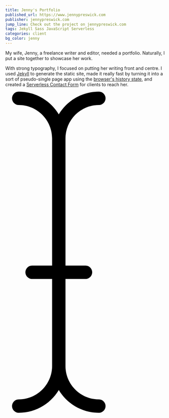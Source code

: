 ```yaml
---
title: Jenny's Portfolio
published_url: https://www.jennypreswick.com
publisher: jennypreswick.com
jump_line: Check out the project on jennypreswick.com
tags: Jekyll Sass JavaScript Serverless
categories: client
bg_color: jenny
---
```


My wife, Jenny, a freelance writer and editor, needed a portfolio. Naturally, I put a site together to showcase her work.

With strong typography, I focused on putting her writing front and centre. I used <a href="https://jekyllrb.com/" target="_blank">Jekyll</a> to generate the static site, made it really fast by turning it into a sort of pseudo-single page app using the <a href="https://developer.mozilla.org/en-US/docs/Web/API/History" target="_blank">browser's history state</a>, and created a <a href="https://github.com/bholtbholt/static-site-mailer" target="_blank">Serverless Contact Form</a> for clients to reach her.

<svg xmlns="http://www.w3.org/2000/svg" viewBox="0 0 12 24" class="illustration">
  <g class="illustration__fill animate-cursor" fill-rule="evenodd">
    <path d="M1 24a.5.5 0 0 1 0-1c1.378 0 2.5-1.122 2.5-2.5v-17C3.5 2.122 2.378 1 1 1a.5.5 0 0 1 0-1c1.93 0 3.5 1.57 3.5 3.5v17C4.5 22.43 2.93 24 1 24z"/>
    <path d="M7 24c-1.93 0-3.5-1.57-3.5-3.5v-17C3.5 1.57 5.07 0 7 0a.5.5 0 0 1 0 1 2.503 2.503 0 0 0-2.5 2.5v17C4.5 21.878 5.622 23 7 23a.5.5 0 0 1 0 1z"/>
    <path d="M6 14H2a.5.5 0 0 1 0-1h4a.5.5 0 0 1 0 1z"/>
  </g>
</svg>
